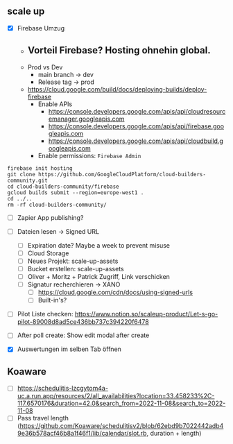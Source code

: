 
## scale up

- [x] Firebase Umzug
	- Vorteil Firebase? Hosting ohnehin global.
		- 
	- Prod vs Dev
		- main branch -> dev
		- Release tag -> prod
	- https://cloud.google.com/build/docs/deploying-builds/deploy-firebase
		- Enable APIs
			- https://console.developers.google.com/apis/api/cloudresourcemanager.googleapis.com
			- https://console.developers.google.com/apis/api/firebase.googleapis.com
			- https://console.developers.google.com/apis/api/cloudbuild.googleapis.com
		- Enable permissions: `Firebase Admin`
```
firebase init hosting
git clone https://github.com/GoogleCloudPlatform/cloud-builders-community.git
cd cloud-builders-community/firebase
gcloud builds submit --region=europe-west1 .
cd ../..
rm -rf cloud-builders-community/
```

- [ ] Zapier App publishing?
- [ ] Dateien lesen -> Signed URL
	- [ ] Expiration date? Maybe a week to prevent misuse
	- [ ] Cloud Storage
	- [ ] Neues Projekt: scale-up-assets
	- [ ] Bucket erstellen: scale-up-assets
	- [ ] Oliver + Moritz + Patrick Zugriff, Link verschicken
	- [ ] Signatur recherchieren -> XANO
		- [ ] https://cloud.google.com/cdn/docs/using-signed-urls
		- [ ] Built-in's?
- [ ] Pilot Liste checken: https://www.notion.so/scaleup-product/Let-s-go-pilot-89008d8ad5ce436bb737c394220f6478
- [ ] After poll create: Show edit modal after create
- [x] Auswertungen im selben Tab öffnen




## Koaware
- [ ] https://schedulitis-lzcgytom4a-uc.a.run.app/resources/2/all_availabilities?location=33.458233%2C-117.6570176&duration=42.0&search_from=2022-11-08&search_to=2022-11-08
- [ ] Pass travel length (https://github.com/Koaware/schedulitisv2/blob/62ebd9b7022442adb49e36b578acf46b8a1f46f1/lib/calendar/slot.rb, duration + length)
